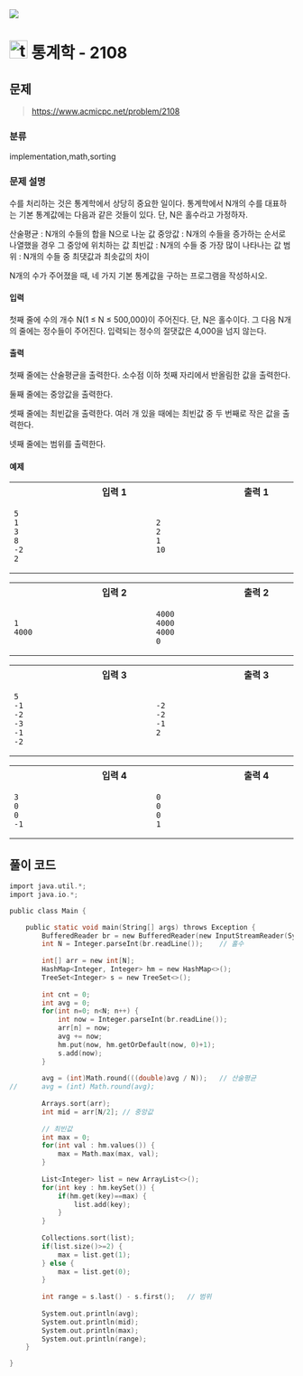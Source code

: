 <img src="https://j7b205.p.ssafy.io/assets/header/markdown_header.png" />

# <img src="https://static.solved.ac/tier_small/8.svg" alt="tier" height="32px" /> 통계학 - 2108 

## 문제

> https://www.acmicpc.net/problem/2108

### 분류

implementation,math,sorting

### 문제 설명

수를 처리하는 것은 통계학에서 상당히 중요한 일이다. 통계학에서 N개의 수를 대표하는 기본 통계값에는 다음과 같은 것들이 있다. 단, N은 홀수라고 가정하자.

산술평균 : N개의 수들의 합을 N으로 나눈 값
중앙값 : N개의 수들을 증가하는 순서로 나열했을 경우 그 중앙에 위치하는 값
최빈값 : N개의 수들 중 가장 많이 나타나는 값
범위 : N개의 수들 중 최댓값과 최솟값의 차이

N개의 수가 주어졌을 때, 네 가지 기본 통계값을 구하는 프로그램을 작성하시오.



#### 입력

첫째 줄에 수의 개수 N(1 ≤ N ≤ 500,000)이 주어진다. 단, N은 홀수이다. 그 다음 N개의 줄에는 정수들이 주어진다. 입력되는 정수의 절댓값은 4,000을 넘지 않는다.



#### 출력

첫째 줄에는 산술평균을 출력한다. 소수점 이하 첫째 자리에서 반올림한 값을 출력한다.

둘째 줄에는 중앙값을 출력한다.

셋째 줄에는 최빈값을 출력한다. 여러 개 있을 때에는 최빈값 중 두 번째로 작은 값을 출력한다.

넷째 줄에는 범위를 출력한다.



#### 예제

<table><tr><th><img width=120/>입력 1<img width=120/></th><th><img width=120/>출력 1<img width=120/></th></tr><tr><td>

```
5
1
3
8
-2
2
```
</td><td>

```
2
2
1
10
```
</td></tr></table>
<table><tr><th><img width=120/>입력 2<img width=120/></th><th><img width=120/>출력 2<img width=120/></th></tr><tr><td>

```
1
4000
```
</td><td>

```
4000
4000
4000
0
```
</td></tr></table>
<table><tr><th><img width=120/>입력 3<img width=120/></th><th><img width=120/>출력 3<img width=120/></th></tr><tr><td>

```
5
-1
-2
-3
-1
-2
```
</td><td>

```
-2
-2
-1
2
```
</td></tr></table>
<table><tr><th><img width=120/>입력 4<img width=120/></th><th><img width=120/>출력 4<img width=120/></th></tr><tr><td>

```
3
0
0
-1
```
</td><td>

```
0
0
0
1
```
</td></tr></table>


####

## 풀이 코드

```c
import java.util.*;
import java.io.*;

public class Main {

	public static void main(String[] args) throws Exception {
		BufferedReader br = new BufferedReader(new InputStreamReader(System.in));
		int N = Integer.parseInt(br.readLine());	// 홀수
		
		int[] arr = new int[N];
		HashMap<Integer, Integer> hm = new HashMap<>();
		TreeSet<Integer> s = new TreeSet<>();
		
		int cnt = 0;
		int avg = 0;
		for(int n=0; n<N; n++) {
			int now = Integer.parseInt(br.readLine());
			arr[n] = now;
			avg += now;
			hm.put(now, hm.getOrDefault(now, 0)+1);
			s.add(now);
		}
		
		avg = (int)Math.round(((double)avg / N));	// 산술평균
//		avg = (int) Math.round(avg);
		
		Arrays.sort(arr);
		int mid = arr[N/2];	// 중앙값
		
		// 최빈값
		int max = 0;
		for(int val : hm.values()) {
			max = Math.max(max, val);
		}
		
		List<Integer> list = new ArrayList<>();
		for(int key : hm.keySet()) {
			if(hm.get(key)==max) {
				list.add(key);
			}
		}
		
		Collections.sort(list);
		if(list.size()>=2) {
			max = list.get(1);
		} else {
			max = list.get(0);
		}
		
		int range = s.last() - s.first();	// 범위
		
		System.out.println(avg);
		System.out.println(mid);
		System.out.println(max);
		System.out.println(range);
	}

}

```
